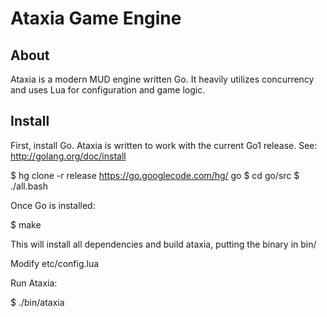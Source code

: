 # Ataxia Game Engine #

## About ##

Ataxia is a modern MUD engine written Go. It heavily utilizes concurrency and uses Lua for configuration and game logic.

## Install ##

First, install Go. Ataxia is written to work with the current Go1 release. See: http://golang.org/doc/install

$ hg clone -r release https://go.googlecode.com/hg/ go
$ cd go/src
$ ./all.bash

Once Go is installed:

$ make

This will install all dependencies and build ataxia, putting the binary in bin/

Modify etc/config.lua

Run Ataxia:

$ ./bin/ataxia
